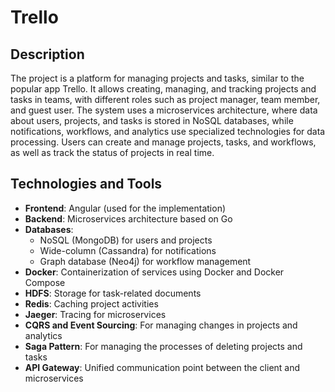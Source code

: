 # Trello

## Description
The project is a platform for managing projects and tasks, similar to the popular app Trello. It allows creating, managing, and tracking projects and tasks in teams, with different roles such as project manager, team member, and guest user. The system uses a microservices architecture, where data about users, projects, and tasks is stored in NoSQL databases, while notifications, workflows, and analytics use specialized technologies for data processing. Users can create and manage projects, tasks, and workflows, as well as track the status of projects in real time.

## Technologies and Tools

- **Frontend**: Angular (used for the implementation)
- **Backend**: Microservices architecture based on Go 
- **Databases**:
  - NoSQL (MongoDB) for users and projects
  - Wide-column (Cassandra) for notifications
  - Graph database (Neo4j) for workflow management
- **Docker**: Containerization of services using Docker and Docker Compose
- **HDFS**: Storage for task-related documents
- **Redis**: Caching project activities
- **Jaeger**: Tracing for microservices
- **CQRS and Event Sourcing**: For managing changes in projects and analytics
- **Saga Pattern**: For managing the processes of deleting projects and tasks
- **API Gateway**: Unified communication point between the client and microservices
